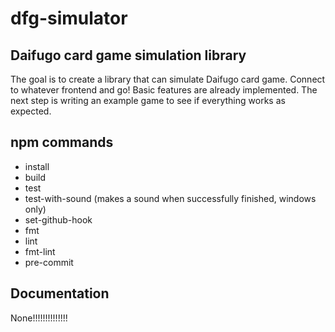 # dfg-simulator

## Daifugo card game simulation library

The goal is to create a library that can simulate Daifugo card game. Connect to whatever frontend and go!
Basic features are already implemented. The next step is writing an example game to see if everything works as expected.

## npm commands

- install
- build
- test
- test-with-sound (makes a sound when successfully finished, windows only)
- set-github-hook
- fmt
- lint
- fmt-lint
- pre-commit

## Documentation

None!!!!!!!!!!!!!!
